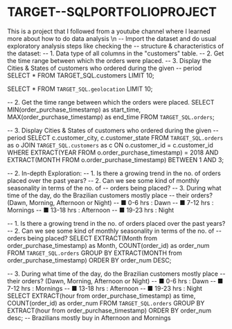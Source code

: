 # TARGET--SQLPORTFOLIOPROJECT
This is a project that I followed from a youtube channel where I learned more about how to do data analysis
\n
-- Import the dataset and do usual exploratory analysis steps like checking the
-- structure & characteristics of the dataset:
-- 1. Data type of all columns in the "customers" table.
-- 2. Get the time range between which the orders were placed.
-- 3. Display the Cities & States of customers who ordered during the given
-- period
SELECT * FROM TARGET_SQL.customers LIMIT 10;

SELECT * FROM `TARGET_SQL.geolocation` LIMIT 10;

-- 2. Get the time range between which the orders were placed.
SELECT MIN(order_purchase_timestamp) as start_time,
MAX(order_purchase_timestamp) as end_time FROM `TARGET_SQL.orders`;

-- 3. Display Cities & States of customers who ordered during the given
-- period
SELECT c.customer_city, c.customer_state FROM `TARGET_SQL.orders` as o JOIN `TARGET_SQL.customers` as c ON o.customer_id = c.customer_id WHERE EXTRACT(YEAR FROM o.order_purchase_timestamp) = 2018 AND EXTRACT(MONTH FROM o.order_purchase_timestamp) BETWEEN 1 AND 3;


-- 2. In-depth Exploration:
--  1. Is there a growing trend in the no. of orders placed over the past years?
--  2. Can we see some kind of monthly seasonality in terms of the no. of
-- orders being placed?
--  3. During what time of the day, do the Brazilian customers mostly place
-- their orders? (Dawn, Morning, Afternoon or Night)
-- ■ 0-6 hrs : Dawn
-- ■ 7-12 hrs : Mornings
-- ■ 13-18 hrs : Afternoon
-- ■ 19-23 hrs : Night


-- 1. Is there a growing trend in the no. of orders placed over the past years?
--  2. Can we see some kind of monthly seasonality in terms of the no. of
-- orders being placed?
SELECT EXTRACT(Month from order_purchase_timestamp) as Month, COUNT(order_id) as order_num
 FROM `TARGET_SQL.orders`
 GROUP BY EXTRACT(MONTH from order_purchase_timestamp)
 ORDER BY order_num DESC;


--  3. During what time of the day, do the Brazilian customers mostly place
-- their orders? (Dawn, Morning, Afternoon or Night)
-- ■ 0-6 hrs : Dawn
-- ■ 7-12 hrs : Mornings
-- ■ 13-18 hrs : Afternoon
-- ■ 19-23 hrs : Night
SELECT EXTRACT(hour from order_purchase_timestamp) as time,
COUNT(order_id) as order_num FROM `TARGET_SQL.orders`
GROUP BY EXTRACT(hour from order_purchase_timestamp)
ORDER BY order_num desc;
-- Brazilians mostly buy in Afternoon and Mornings
